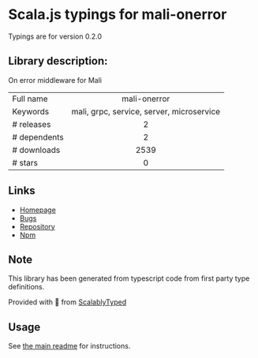 
# Scala.js typings for mali-onerror

Typings are for version 0.2.0

## Library description:
On error middleware for Mali

|                    |                 |
| ------------------ | :-------------: |
| Full name          | mali-onerror |
| Keywords           | mali, grpc, service, server, microservice |
| # releases         | 2 |
| # dependents       | 2 |
| # downloads        | 2539 |
| # stars            | 0 |

## Links
- [Homepage](https://github.com/malijs/onerror)
- [Bugs](https://github.com/malijs/onerror/issues)
- [Repository](https://github.com/malijs/onerror)
- [Npm](https://www.npmjs.com/package/mali-onerror)
    


## Note
This library has been generated from typescript code from first party type definitions.

Provided with :purple_heart: from [ScalablyTyped](https://github.com/oyvindberg/ScalablyTyped)

## Usage
See [the main readme](../../readme.md) for instructions.


